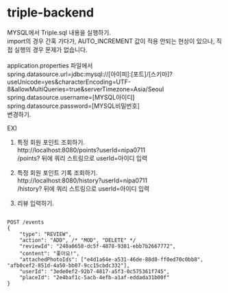 # triple-backend
MYSQL에서 Triple.sql 내용을 실행하기.<br>
import의 경우 간혹 가다가, AUTO_INCREMENT 값이 적용 안되는 현상이 있으나, 직접 실행의 경우 문제가 없습니다.
<br>
<br>
application.properties 파일에서 <br>
spring.datasource.url=jdbc:mysql://[아이피]:[포트]/[스키마]?useUnicode=yes&characterEncoding=UTF-8&allowMultiQueries=true&serverTimezone=Asia/Seoul <br>
spring.datasource.username=[MYSQL아이디] <br>
spring.datasource.password=[MYSQL비밀번호] <br>
변경하기.

EX)
1. 특정 회원 포인트 조회하기. <br>
http://localhost:8080/points?userId=nipa0711 <br>
/points? 뒤에 쿼리 스트링으로 userId=아이디 입력<br>

2. 특정 회원 포인트 기록 조회하기.<br>
http://localhost:8080/history?userId=nipa0711<br>
/history? 뒤에 쿼리 스트링으로 userId=아이디 입력<br>

3. 리뷰 입력하기.
<pre>
<code>
POST /events
{
    "type": "REVIEW",
    "action": "ADD", /* "MOD", "DELETE" */
    "reviewId": "240a0658-dc5f-4878-9381-ebb7b2667772",
    "content": "좋아요!",
    "attachedPhotoIds": ["e4d1a64e-a531-46de-88d0-ff0ed70c0bb8", "afb0cef2-851d-4a50-bb07-9cc15cbdc332"],
    "userId": "3ede0ef2-92b7-4817-a5f3-0c575361f745",
    "placeId": "2e4baf1c-5acb-4efb-a1af-eddada31b00f"
}
</code>
</pre>
